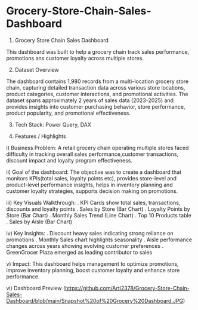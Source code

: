 # Grocery-Store-Chain-Sales-Dashboard
1. Grocery Store Chain Sales Dashboard
   
This dashboard was built to help a grocery chain track sales performance, promotions ans customer loyalty across multiple stores.

2. Dataset Overview
   
The dashboard contains 1,980 records from a multi-location grocery store chain, capturing detailed transaction data across various store locations, product categories, customer interactions, and promotional activities. The dataset spans approximately 2 years of sales data (2023-2025) and provides insights into customer purchasing behavior, store performance, product popularity, and promotional effectiveness.

3. Tech Stack:
Power Query, DAX

4. Features / Highlights
   
i) Business Problem: 
A retail grocery chain operating multiple stores faced difficulty in tracking overall sales performance,customer transactions, discount impact and loyalty program effectiveness.

ii) Goal of the dashboard: 
The objective was to create a dashboard that monitors KPIs(total sales, loyalty points etc), provides store-level and product-level performance insights, helps in inventory planning and customer loyalty strategies, supports decision making on promotions.

iii) Key Visuals Walkthrough: 
. KPI Cards show total sales, transactions, discounts and loyalty points
. Sales by Store (Bar Chart)
. Loyalty Points by Store (Bar Chart)
. Monthly Sales Trend (Line Chart)
. Top 10 Products table
. Sales by Aisle (Bar Chart)

iv) Key Insights: 
. Discount heavy sales indicating strong reliance on promotions
. Monthly Sales chart highlights seasonality 
. Aisle performance changes across years showing evolving customer preferences
. GreenGrocer Plaza emerged as leading contributor to sales

v) Impact: 
This dashboard helps management to optimize promotions, improve inventory planning, boost customer loyalty and enhance store performance.

vi) Dashboard Preview
(https://github.com/Arti2378/Grocery-Store-Chain-Sales-Dashboard/blob/main/Snapshot%20of%20Grocery%20Dashboard.JPG)
